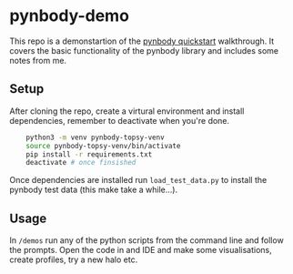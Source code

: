# pynbody-demo

This repo is a demonstartion of the [pynbody quickstart](https://pynbody.readthedocs.io/latest/tutorials/quickstart.html) walkthrough. It covers the basic functionality of the pynbody library and includes some notes from me.

## Setup

After cloning the repo, create a virtural environment and install dependencies, remember to deactivate when you're done.

```bash
    python3 -m venv pynbody-topsy-venv
    source pynbody-topsy-venv/bin/activate
    pip install -r requirements.txt
    deactivate # once finsished
```

Once dependencies are installed run `load_test_data.py` to install the pynbody test data (this make take a while...).

## Usage

In `/demos` run any of the python scripts from the command line and follow the prompts. Open the code in and IDE and make some visualisations, create profiles, try a new halo etc.
